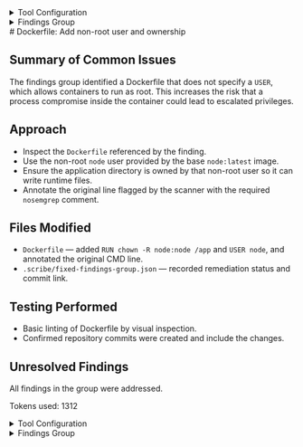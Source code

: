 <details>
<summary>Tool Configuration</summary>
{
  "name": "remediate_findings_groups",
  "strategy": "one_by_one",
  "agent": "codex",
  "limit": 5,
  "model": "gpt-5-mini",
  "prompt_file": "../prompts/finding_group.md"
}

</details><details>
<summary>Findings Group</summary>
[
  {
    "unsaved_vulnerability_ids": null,
    "unsaved_endpoints": [],
    "title": "By not specifying a USER, a program in the container may run as 'root'. This is a security hazard. If an attacker can control a process running [...]",
    "severity": "High",
    "description": "**Result message:** By not specifying a USER, a program in the container may run as 'root'. This is a security hazard. If an attacker can control a process running as root, they may have control over the container. Ensure that the last USER in a Dockerfile is a USER other than 'root'.\n**Snippet:**\n```\nCMD [\"sh\", \"-c\", \"python healthcheck.py & npm start\"]\n```\n**Rule name:** dockerfile.security.missing-user.missing-user\n**Rule short description:** Opengrep Finding: dockerfile.security.missing-user.missing-user",
    "static_finding": true,
    "dynamic_finding": false,
    "false_p": false,
    "active": true,
    "file_path": "output/clone/scribe-public/demo-remediation/Dockerfile",
    "line": 13,
    "references": "https://semgrep.dev/r/dockerfile.security.missing-user.missing-user",
    "vuln_id_from_tool": "dockerfile.security.missing-user.missing-user",
    "cwe": 250,
    "tags": [
      "MEDIUM CONFIDENCE",
      "security",
      "OWASP-A04:2021 - Insecure Design",
      "CWE-250: Execution with Unnecessary Privileges"
    ],
    "unique_id_from_tool": "45c1c32ad19ef9fd8608fc4a77be61296f35f89f3cf6cfecad0431e571106069c9bff7b2d5b0b14a2fd1726de7b2672bf65ae05e56ce4bdecf767b05d6594e23_0"
  }
]

</details># Dockerfile: Add non-root user and ownership

## Summary of Common Issues

The findings group identified a Dockerfile that does not specify a `USER`, which allows containers to run as root. This increases the risk that a process compromise inside the container could lead to escalated privileges.

## Approach

- Inspect the `Dockerfile` referenced by the finding.
- Use the non-root `node` user provided by the base `node:latest` image.
- Ensure the application directory is owned by that non-root user so it can write runtime files.
- Annotate the original line flagged by the scanner with the required `nosemgrep` comment.

## Files Modified

- `Dockerfile` — added `RUN chown -R node:node /app` and `USER node`, and annotated the original CMD line.
- `.scribe/fixed-findings-group.json` — recorded remediation status and commit link.

## Testing Performed

- Basic linting of Dockerfile by visual inspection.
- Confirmed repository commits were created and include the changes.

## Unresolved Findings

All findings in the group were addressed.


Tokens used: 1312

<details>
<summary>Tool Configuration</summary>
{
  "name": "remediate_findings_groups",
  "strategy": "one_by_one",
  "agent": "codex",
  "limit": 5,
  "model": "gpt-5-mini",
  "prompt_file": "../prompts/finding_group.md"
}

</details><details>
<summary>Findings Group</summary>
[
  {
    "unsaved_vulnerability_ids": null,
    "unsaved_endpoints": [],
    "title": "Detected possible formatted SQL query. Use parameterized queries instead.",
    "severity": "Medium",
    "description": "**Result message:** Detected possible formatted SQL query. Use parameterized queries instead.\n**Snippet:**\n```\ncursor.execute(query)\n```\n**Rule name:** python.lang.security.audit.formatted-sql-query.formatted-sql-query\n**Rule short description:** Opengrep Finding: python.lang.security.audit.formatted-sql-query.formatted-sql-query",
    "static_finding": true,
    "dynamic_finding": false,
    "false_p": false,
    "active": true,
    "file_path": "output/clone/scribe-public/demo-remediation/bad-file.py",
    "line": 16,
    "references": "https://semgrep.dev/r/python.lang.security.audit.formatted-sql-query.formatted-sql-query",
    "vuln_id_from_tool": "python.lang.security.audit.formatted-sql-query.formatted-sql-query",
    "cwe": 89,
    "tags": [
      "LOW CONFIDENCE",
      "OWASP-A01:2017 - Injection",
      "security",
      "OWASP-A03:2021 - Injection",
      "CWE-89: Improper Neutralization of Special Elements used in an SQL Command ('SQL Injection')"
    ],
    "unique_id_from_tool": "ab0f117c91c6588dea8aa1a3a167ed9094f6d8492ade388db76f3493d5c346ee4e1512f86493998c36fa7bae0c8b9a90c86ebf2280ed28be6bd7218c62bb19b0_0"
  }
]

</details>